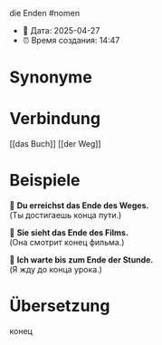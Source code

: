 die Enden
#nomen
- 📍 Дата: 2025-04-27
- ⏰ Время создания: 14:47
# Synonyme

# Verbindung 
[[das Buch]]
[[der Weg]]
# Beispiele
🔹 **Du erreichst das Ende des Weges.**  
(Ты достигаешь конца пути.)

🔹 **Sie sieht das Ende des Films.**  
(Она смотрит конец фильма.)

🔹 **Ich warte bis zum Ende der Stunde.**  
(Я жду до конца урока.)
# Übersetzung
конец